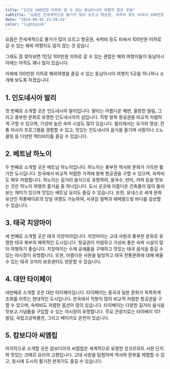 ```yaml
---
title: "1인당 100만원 이하로 갈 수 있는 동남아시아 여행지 좋은 곳들"
subtitle: "요즘은 전세계적으로 물가가 많이 오르고 항공권, 숙박비 등도 비싸서 100만원 이하로 갈 수 있는 해외 여행지도 많지 않는 것 같습니다. 그래도 잘 찾아보면 1인당 100만원 이하로 갈 수 있는 괜찮은 해외 여행지들이 동남아시아에는 아직도 꽤나 많이 있습니다. 100만원 이하로 해외여행을 즐길 수 있는 동남아시아 여행지 5곳을 소개하는 글입니다."
date: "2024-08-05 23:50:43"
color: "lightpink"
---
```




<p>요즘은 전세계적으로 물가가 많이 오르고 항공권, 숙박비 등도 비싸서 100만원 이하로 갈 수 있는 해외 여행지도 많지 않는 것 같습니</p>

<p>그래도 잘 찾아보면 1인당 100만원 이하로 갈 수 있는 괜찮은 해외 여행지들이 동남아시아에는 아직도 꽤나 많이 있습니다.</p>

<p>아래에 100만원 이하로 해외여행을 즐길 수 있는 동남아시아 여행지 5곳을 하나하나 소개해 보도록 하겠습니다.</p>

<h2><b>1. 인도네시아 발리 </b></h2>
<p>첫 번째로 소개할 곳은 인도네시아 발리입니다. 발리는 아름다운 해변, 울창한 밀림, 그리고 풍부한 문화로 유명한 인도네시아의 섬입니다. 직항 왕복 항공권을 비교적 저렴하게 구할 수 있으며, 가성비 높은 숙박 시설도 많이 있습니다. 발리에서는 요가와 명상, 전통 마사지 프로그램을 경험할 수 있고, 맛있는 인도네시아 음식을 즐기며 서핑이나 스노클링 등 다양한 액티비티를 즐길 수 있습니다.</p>

<h2><b>2. 베트남 하노이 </b></h2>
<p>두 번째로 소개할 곳은 베트남 하노이입니다. 하노이는 풍부한 역사와 문화가 가득한 활기찬 도시입니다. 한국에서 비교적 저렴한 가격에 왕복 항공권을 구할 수 있으며, 숙박비도 매우 저렴합니다. 하노이는 길거리 음식으로 유명하여, 쌀국수, 반미, 커피 등을 맛보는 것은 하노이 여행의 즐거움 중 하나입니다. 도시 곳곳에 아름다운 건축물이 많아 둘러보는 재미가 있으며 맛있는 베트남 요리도 즐길 수 있습니다. 또한, 유네스코 세계 문화유산인 하롱베이로의 당일 여행도 가능하여, 서큐암 절벽과 에메랄드빛 바다를 감상할 수 있습니다.</p>

<h2><b>3. 태국 치앙마이 </b></h2>
<p>세 번째로 소개할 곳은 태국 치앙마이입니다. 치앙마이는 고대 사원과 풍부한 문화로 유명한 태국 북부의 매력적인 도시입니다. 항공권이 저렴하고 가성비 좋은 숙박 시설이 많아 여행하기 좋습니다. 치앙마이는 수제 공예품을 구매하고 맛있는 태국 음식을 즐길 수 있는 야시장이 유명합니다. 또한, 아름다운 사원을 탐방하고 태국 전통문화에 대해 배울 수 있는 태국 코끼리 보호센터도 방문할 수 있습니다.</p>

<h2><b>4. 대만 타이페이</b></h2>
<p>네번째로 소개할 곳은 대만 타이페이입니다. 타이페이는 중국과 일본 문화가 독특하게 조화를 이루는 현대적인 도시입니다. 한국에서 직항이 많아 비교적 저렴한 항공권을 구할 수 있으며, 숙박비도 저렴한 옵션이 많이 있습니다. 타이베이는 다양한 길거리 음식을 맛보고 기념품을 구입할 수 있는 야시장이 유명합니다. 주요 관광지로는 타이베이 101 빌딩, 국립고궁박물관, 그리고 베이카오 온천이 있습니다.</p>

<h2><b>5. 캄보디아 씨엠립 </b></h2>
<p>마지막으로 소개할 곳은 캄보디아의 씨엠립은 세계적으로 유명한 앙코르와트 사원 단지와 맛있는 크메르 요리의 고향입니다. 고대 사원을 탐험하며 역사와 문화를 체험할 수 있고, 동시에 도시의 활기찬 분위기도 즐길 수 있습니다.</p>
